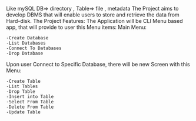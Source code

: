 Like mySQL
DB=> directory , Table=> file , metadata
The Project aims to develop DBMS that will enable users to store and retrieve the data from Hard-disk. The Project Features: The Application will be CLI Menu based app, that will provide to user this Menu items: Main Menu:

    -Create Database
    -List Databases
    -Connect To Databases
    -Drop Database

Upon user Connect to Specific Database, there will be new Screen with this Menu:

    -Create Table
    -List Tables
    -Drop Table
    -Insert into Table
    -Select From Table
    -Delete From Table
    -Update Table

